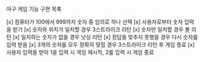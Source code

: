 야구 게임 기능 구현 목록

[x] 컴퓨터가 100에서 999까지 숫자 중 임의로 하나 선택
[x] 사용자로부터 숫자 입력을 받기
[x] 숫자와 위치가 일치할 경우 3스트라이크 리턴
[x] 숫자만 일치할 경우 볼 리턴
[x] 일치하는 숫자가 없을 경우 낫싱 리턴
[x] 정답을 맞추지 못했을 경우 다시 숫자를 입력 받음
[x] 3개의 숫자를 모두 정확히 맞힐 경우 3스트라이크 리턴 후 게임 종료
[x] 사용자 입력을 받아 1을 입력 시 게임 재시작, 2를 입력 시 게임 종료
